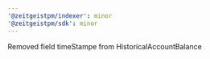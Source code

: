 ```yaml
---
'@zeitgeistpm/indexer': minor
'@zeitgeistpm/sdk': minor
---
```


Removed field timeStampe from HistoricalAccountBalance
